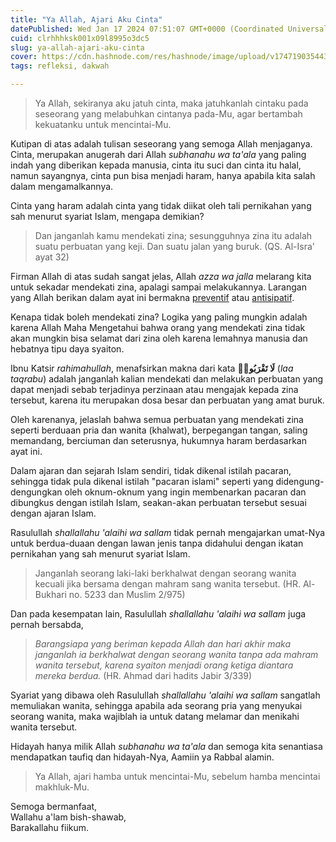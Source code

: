 ```yaml
---
title: "Ya Allah, Ajari Aku Cinta"
datePublished: Wed Jan 17 2024 07:51:07 GMT+0000 (Coordinated Universal Time)
cuid: clrhhhksk001x09l8995o3dc5
slug: ya-allah-ajari-aku-cinta
cover: https://cdn.hashnode.com/res/hashnode/image/upload/v1747190354436/4be07a4a-70e6-444e-8f0a-442beebf6c61.png
tags: refleksi, dakwah

---
```


> Ya Allah, sekiranya aku jatuh cinta, maka jatuhkanlah cintaku pada seseorang yang melabuhkan cintanya pada-Mu, agar bertambah kekuatanku untuk mencintai-Mu.

Kutipan di atas adalah tulisan seseorang yang semoga Allah menjaganya. Cinta, merupakan anugerah dari Allah *subhanahu wa ta'ala* yang paling indah yang diberikan kepada manusia, cinta itu suci dan cinta itu halal, namun sayangnya, cinta pun bisa menjadi haram, hanya apabila kita salah dalam mengamalkannya.

Cinta yang haram adalah cinta yang tidak diikat oleh tali pernikahan yang sah menurut syariat Islam, mengapa demikian?

> Dan janganlah kamu mendekati zina; sesungguhnya zina itu adalah suatu perbuatan yang keji. Dan suatu jalan yang buruk. (QS. Al-Isra' ayat 32)

Firman Allah di atas sudah sangat jelas, Allah *azza wa jalla* melarang kita untuk sekadar mendekati zina, apalagi sampai melakukannya. Larangan yang Allah berikan dalam ayat ini bermakna [preventif](https://kbbi.kemdikbud.go.id/entri/preventif) atau [antisipatif](https://kbbi.kemdikbud.go.id/entri/antisipatif).

Kenapa tidak boleh mendekati zina? Logika yang paling mungkin adalah karena Allah Maha Mengetahui bahwa orang yang mendekati zina tidak akan mungkin bisa selamat dari zina oleh karena lemahnya manusia dan hebatnya tipu daya syaiton.

Ibnu Katsir *rahimahullah*, menafsirkan makna dari kata **لَا تَقْرَبُوا۟** (*laa taqrabu*) adalah janganlah kalian mendekati dan melakukan perbuatan yang dapat menjadi sebab terjadinya perzinaan atau mengajak kepada zina tersebut, karena itu merupakan dosa besar dan perbuatan yang amat buruk.

Oleh karenanya, jelaslah bahwa semua perbuatan yang mendekati zina seperti berduaan pria dan wanita (khalwat), berpegangan tangan, saling memandang, berciuman dan seterusnya, hukumnya haram berdasarkan ayat ini.

Dalam ajaran dan sejarah Islam sendiri, tidak dikenal istilah pacaran, sehingga tidak pula dikenal istilah "pacaran islami" seperti yang didengung-dengungkan oleh oknum-oknum yang ingin membenarkan pacaran dan dibungkus dengan istilah Islam, seakan-akan perbuatan tersebut sesuai dengan ajaran Islam.

Rasulullah *shallallahu 'alaihi wa sallam* tidak pernah mengajarkan umat-Nya untuk berdua-duaan dengan lawan jenis tanpa didahului dengan ikatan pernikahan yang sah menurut syariat Islam.

> Janganlah seorang laki-laki berkhalwat dengan seorang wanita kecuali jika bersama dengan mahram sang wanita tersebut. (HR. Al-Bukhari no. 5233 dan Muslim 2/975)

Dan pada kesempatan lain, Rasulullah *shallallahu 'alaihi wa sallam* juga pernah bersabda,

> *Barangsiapa yang beriman kepada Allah dan hari akhir maka janganlah ia berkhalwat dengan seorang wanita tanpa ada mahram wanita tersebut, karena syaiton menjadi orang ketiga diantara mereka berdua.* (HR. Ahmad dari hadits Jabir 3/339)

Syariat yang dibawa oleh Rasulullah *shallallahu 'alaihi wa sallam* sangatlah memuliakan wanita, sehingga apabila ada seorang pria yang menyukai seorang wanita, maka wajiblah ia untuk datang melamar dan menikahi wanita tersebut.

Hidayah hanya milik Allah *subhanahu wa ta'ala* dan semoga kita senantiasa mendapatkan taufiq dan hidayah-Nya, Aamiin ya Rabbal alamin.

> Ya Allah, ajari hamba untuk mencintai-Mu, sebelum hamba mencintai makhluk-Mu.

Semoga bermanfaat,  
Wallahu a'lam bish-shawab,  
Barakallahu fiikum.